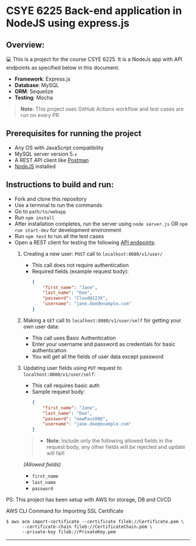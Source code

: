 # CSYE 6225 Back-end application in NodeJS using express.js 
## Overview:
💻 This is a project for the course CSYE 6225. It is a NodeJs app with API endpoints as specified below in this document.
- **Framework**: Express.js
- **Database**: MySQL
- **ORM**: Sequelize
- **Testing**: Mocha
> **Note**: This project uses GitHub Actions workflow and test cases are run on every PR

## Prerequisites for running the project
- Any OS with JavaScript compatibility
- MySQL server version 5.+
- A REST API client like [Postman](https://www.postman.com/)
- [NodeJS](https://nodejs.org/en) installed 

## Instructions to build and run:
- Fork and clone this repository
- Use a terminal to run the commands
- Go to `path/to/webapp`
- Run `npm install`
- After installation completes, run the server using `node server.js` 
OR `npm run start-dev` for development environment
- Run `npm test` to run all the test cases
- Open a REST client for testing the following [API endpoints](https://app.swaggerhub.com/apis-docs/csye6225/fall2020-csye6225/assignment-02):
    1. Creating a new user:
    `POST` call to `localhost:8080/v1/user/`
        - This call does not require authentication
        - Required fields (example request body):
            ```json
            {
                "first_name": "Jane",
                "last_name": "Doe",
                "password": "Cloud@123X",
                "username": "jane.doe@example.com"
            } 
            ```

    2. Making a `GET` call to `localhost:8080/v1/user/self` for getting your own user data:
        - This call uses Basic Authentication
        - Enter your username and password as credentials for basic authentication
        - You will get all the fields of user data except password

    3. Updating user fields using `PUT` request to `localhost:8080/v1/user/self`:
        - This call requires basic auth
        - Sample request body:
            ```json
            {
                "first_name": "Jane",
                "last_name": "Doe",
                "password": "newPass00@",
                "username": "jane.doe@example.com"
            }
            ```
        > - **Note**: Include only the following allowed fields in the request body, any other fields will be rejected and update will fail!

         *(Allowed fields)*
         - `first_name`
         - `last_name`
         - `password`

PS: This project has been setup with AWS for storage, DB and CI/CD

AWS CLI Command for Importing SSL Certificate
```
$ aws acm import-certificate --certificate fileb://Certificate.pem \
      --certificate-chain fileb://CertificateChain.pem \
      --private-key fileb://PrivateKey.pem 	
```
---

